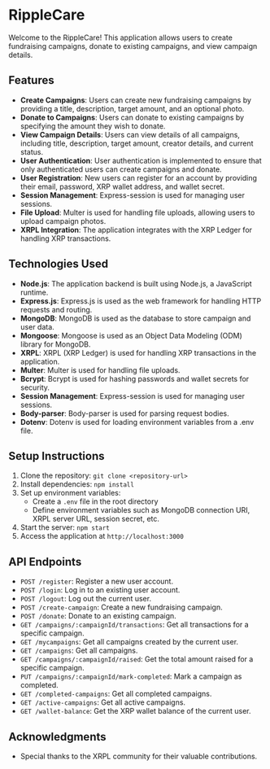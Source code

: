 # RippleCare

Welcome to the RippleCare! This application allows users to create fundraising campaigns, donate to existing campaigns, and view campaign details.

## Features

- **Create Campaigns**: Users can create new fundraising campaigns by providing a title, description, target amount, and an optional photo.
- **Donate to Campaigns**: Users can donate to existing campaigns by specifying the amount they wish to donate.
- **View Campaign Details**: Users can view details of all campaigns, including title, description, target amount, creator details, and current status.
- **User Authentication**: User authentication is implemented to ensure that only authenticated users can create campaigns and donate.
- **User Registration**: New users can register for an account by providing their email, password, XRP wallet address, and wallet secret.
- **Session Management**: Express-session is used for managing user sessions.
- **File Upload**: Multer is used for handling file uploads, allowing users to upload campaign photos.
- **XRPL Integration**: The application integrates with the XRP Ledger for handling XRP transactions.

## Technologies Used

- **Node.js**: The application backend is built using Node.js, a JavaScript runtime.
- **Express.js**: Express.js is used as the web framework for handling HTTP requests and routing.
- **MongoDB**: MongoDB is used as the database to store campaign and user data.
- **Mongoose**: Mongoose is used as an Object Data Modeling (ODM) library for MongoDB.
- **XRPL**: XRPL (XRP Ledger) is used for handling XRP transactions in the application.
- **Multer**: Multer is used for handling file uploads.
- **Bcrypt**: Bcrypt is used for hashing passwords and wallet secrets for security.
- **Session Management**: Express-session is used for managing user sessions.
- **Body-parser**: Body-parser is used for parsing request bodies.
- **Dotenv**: Dotenv is used for loading environment variables from a .env file.

## Setup Instructions

1. Clone the repository: `git clone <repository-url>`
2. Install dependencies: `npm install`
3. Set up environment variables:
   - Create a `.env` file in the root directory
   - Define environment variables such as MongoDB connection URI, XRPL server URL, session secret, etc.
4. Start the server: `npm start`
5. Access the application at `http://localhost:3000`

## API Endpoints

- `POST /register`: Register a new user account.
- `POST /login`: Log in to an existing user account.
- `POST /logout`: Log out the current user.
- `POST /create-campaign`: Create a new fundraising campaign.
- `POST /donate`: Donate to an existing campaign.
- `GET /campaigns/:campaignId/transactions`: Get all transactions for a specific campaign.
- `GET /mycampaigns`: Get all campaigns created by the current user.
- `GET /campaigns`: Get all campaigns.
- `GET /campaigns/:campaignId/raised`: Get the total amount raised for a specific campaign.
- `PUT /campaigns/:campaignId/mark-completed`: Mark a campaign as completed.
- `GET /completed-campaigns`: Get all completed campaigns.
- `GET /active-campaigns`: Get all active campaigns.
- `GET /wallet-balance`: Get the XRP wallet balance of the current user.


## Acknowledgments

- Special thanks to the XRPL community for their valuable contributions.

